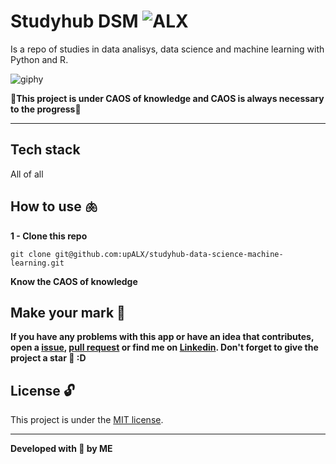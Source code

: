 
# Studyhub DSM  ![ALX](https://img.shields.io/badge/-inc.-05122A?style=flat&logo=alx)&nbsp;
Is a repo of studies in data analisys, data science and machine learning with Python and R.

![giphy](https://github.com/upALX/All-Assets/blob/main/on-mvp.webp)

🎇**This project is under CAOS of knowledge and CAOS is always necessary to the progress**🎇

---

## Tech stack
All of all

## How to use 🫁

**1 - Clone this repo**
```
git clone git@github.com:upALX/studyhub-data-science-machine-learning.git
```

**Know the CAOS of knowledge**

## Make your mark :triangular_flag_on_post:   

**If you have any problems with this app or have an idea that contributes, open a [issue](https://github.com/upALX/studyhub-data-science-machine-learning/issues), [pull request](https://github.com/upALX/studyhub-data-science-machine-learning/pulls) or find me on [Linkedin](https://www.linkedin.com/in/alxinc/). Don't forget to give the project a star 🌟 :D**

## License :unlock:

This project is under the [MIT license](https://github.com/upALX/studyhub-data-science-machine-learning/blob/main/LICENSE).

---

**Developed with 💜 by ME**
